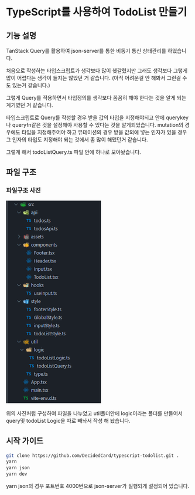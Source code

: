 # TypeScript를 사용하여 TodoList 만들기

## 기능 설명

TanStack Query를 활용하여 json-server를 통한 비동기 통신 상태관리를 하였습니다.

처음으로 작성하는 타입스크립트가 생각보다 많이 헷갈렸지만 그래도 생각보다 그렇게 많이 어렵다는 생각이 들지는 않았던 거 같습니다.
(아직 어려운걸 안 해봐서 그런걸 수도 있는거 같습니다.)

그렇게 Query를 적용하면서 타입정의를 생각보다 꼼꼼히 해야 한다는 것을 알게 되는 계기였던 거 같습니다.

타입스크립트로 Query를 작성할 경우 받을 값의 타입을 지정해야되고 안에 querykey나 queryfn같은 것을 설정해야 사용할 수 있다는 것을 알게되었습니다.
mutation의 경우에도 타입을 지정해주어야 하고 뮤테이션의 경우 받을 값외에 넣는 인자가 있을 경우 그 인자의 타입도 지정해야 되는 것에서 좀 많이 해맸던거 같습니다.

그렇게 해서 todoListQuery.ts 파일 안에 하나로 모아놨습니다.

## 파일 구조

### 파일구조 사진

![alt 파일구조 사진입니다.](src/assets/파일구조.PNG)

위의 사진처럼 구성하여 파일을 나누었고 util폴더안에 logic이라는 폴더를 만들어서 query및 todoList Logic을 따로 빼놔서 작성 해 놨습니다.

## 시작 가이드

```bash
git clone https://github.com/DecidedCard/typescript-todolist.git .
yarn
yarn json
yarn dev
```

yarn json의 경우 포트번호 4000번으로 json-server가 실행되게 설정되어 있습니다.
